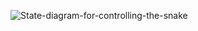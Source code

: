 ![State-diagram-for-controlling-the-snake](https://user-images.githubusercontent.com/94623479/142625499-12b9114e-8875-4d2a-ba4b-5329efac93c5.png)
